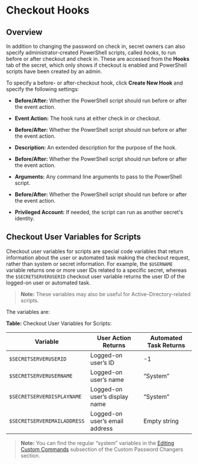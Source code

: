 [title]: # (Checkout Hooks)
[tags]: # (Checkout Hooks)
[priority]: # (1000)

# Checkout Hooks

## Overview

In addition to changing the password on check in, secret owners can also specify administrator-created PowerShell scripts, called _hooks_, to run before or after checkout and check in. These are accessed from the **Hooks** tab of the secret, which only shows if checkout is enabled and PowerShell scripts have been created by an admin.

To specify a before- or after-checkout hook, click **Create New Hook** and specify the following settings:

- **Before/After:** Whether the PowerShell script should run before or after the event action.

- **Event Action:** The hook runs at either check in or checkout.

- **Before/After:** Whether the PowerShell script should run before or after the event action.

- **Description:** An extended description for the purpose of the hook.

- **Before/After:** Whether the PowerShell script should run before or after the event action.

- **Arguments:** Any command line arguments to pass to the PowerShell script.

- **Before/After:** Whether the PowerShell script should run before or after the event action.

- **Privileged Account:** If needed, the script can run as another secret's identity.

## Checkout User Variables for Scripts

Checkout user variables for scripts are special code variables that return information about the user or automated task making the checkout request, rather than system or secret information. For example, the `$USERNAME` variable returns one or more user IDs related to a specific secret, whereas the `$SECRETSERVERUSERID` checkout user variable returns the user ID of the logged-on user or automated task.

> **Note:** These variables may also be useful for Active-Directory-related scripts.

The variables are:

**Table:** Checkout User Variables for Scripts:

| Variable                    | User Action Returns            | Automated Task Returns |
| --------------------------- | ------------------------------ | ---------------------- |
| `$SECRETSERVERUSERID`       | Logged-on user’s ID            | -1                     |
| `$SECRETSERVERUSERNAME`     | Logged-on user’s name          | “System”               |
| `$SECRETSERVERDISPLAYNAME`  | Logged-on user’s display name  | “System”               |
| `$SECRETSERVEREMAILADDRESS` | Logged-on user’s email address | Empty string           |

> **Note:** You can find the regular “system” variables in the [Editing Custom Commands](../../remote-password-changing/custom-password-changers/editing-custom-commands/index.md) subsection of the Custom Password Changers section.
